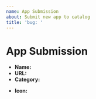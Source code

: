 ```yaml
---
name: App Submission
about: Submit new app to catalog
title: 'bug: '
---
```


# App Submission

- **Name:**
- **URL:**
- **Category:**
<!-- Business | Developer Tools | Games | Graphics & Design | Music | Photography | Productivity | Social Networking | Utilities | Video -->
- **Icon:**
<!-- PNG file is preferred. Should be at least 256x256px (but 1024x1024px is recommend). You can use apps like Image2Icon to make the icon look good -->